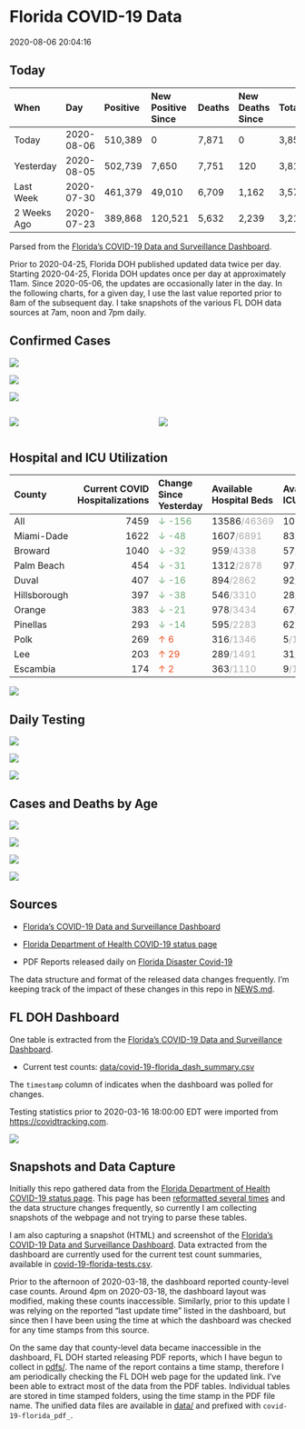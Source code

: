 Florida COVID-19 Data
================
2020-08-06 20:04:16

## Today

| When        | Day        | Positive | New Positive Since | Deaths | New Deaths Since | Total     |
| :---------- | :--------- | :------- | :----------------- | :----- | :--------------- | :-------- |
| Today       | 2020-08-06 | 510,389  | 0                  | 7,871  | 0                | 3,857,336 |
| Yesterday   | 2020-08-05 | 502,739  | 7,650              | 7,751  | 120              | 3,814,884 |
| Last Week   | 2020-07-30 | 461,379  | 49,010             | 6,709  | 1,162            | 3,579,117 |
| 2 Weeks Ago | 2020-07-23 | 389,868  | 120,521            | 5,632  | 2,239            | 3,210,942 |

Parsed from the [Florida’s COVID-19 Data and Surveillance
Dashboard](https://fdoh.maps.arcgis.com/apps/opsdashboard/index.html#/8d0de33f260d444c852a615dc7837c86).

Prior to 2020-04-25, Florida DOH published updated data twice per day.
Starting 2020-04-25, Florida DOH updates once per day at approximately
11am. Since 2020-05-06, the updates are occasionally later in the day.
In the following charts, for a given day, I use the last value reported
prior to 8am of the subsequent day. I take snapshots of the various FL
DOH data sources at 7am, noon and 7pm daily.

## Confirmed Cases

![](plots/covid-19-florida-daily-test-changes.png)

![](plots/covid-19-florida-deaths-by-day.png)

![](plots/covid-19-florida-county-top-6.png)

<div class="columns">

<div class="column is-full-mobile">

![](plots/covid-19-florida-testing.png)

</div>

<div class="column is-full-mobile">

![](plots/covid-19-florida-total-positive.png)

</div>

</div>

## Hospital and ICU Utilization

| County       | Current COVID Hospitalizations | Change Since Yesterday                     | Available Hospital Beds                      | Available ICU Beds                         |
| :----------- | -----------------------------: | :----------------------------------------- | :------------------------------------------- | :----------------------------------------- |
| All          |                           7459 | <span style="color: #6BAA75">↓ -156</span> | 13586<span style="color: #aaa">/46369</span> | 1095<span style="color: #aaa">/5245</span> |
| Miami-Dade   |                           1622 | <span style="color: #6BAA75">↓ -48</span>  | 1607<span style="color: #aaa">/6891</span>   | 83<span style="color: #aaa">/915</span>    |
| Broward      |                           1040 | <span style="color: #6BAA75">↓ -32</span>  | 959<span style="color: #aaa">/4338</span>    | 57<span style="color: #aaa">/533</span>    |
| Palm Beach   |                            454 | <span style="color: #6BAA75">↓ -31</span>  | 1312<span style="color: #aaa">/2878</span>   | 97<span style="color: #aaa">/319</span>    |
| Duval        |                            407 | <span style="color: #6BAA75">↓ -16</span>  | 894<span style="color: #aaa">/2862</span>    | 92<span style="color: #aaa">/349</span>    |
| Hillsborough |                            397 | <span style="color: #6BAA75">↓ -38</span>  | 546<span style="color: #aaa">/3310</span>    | 28<span style="color: #aaa">/364</span>    |
| Orange       |                            383 | <span style="color: #6BAA75">↓ -21</span>  | 978<span style="color: #aaa">/3434</span>    | 67<span style="color: #aaa">/305</span>    |
| Pinellas     |                            293 | <span style="color: #6BAA75">↓ -14</span>  | 595<span style="color: #aaa">/2283</span>    | 62<span style="color: #aaa">/234</span>    |
| Polk         |                            269 | <span style="color: #EC4E20">↑ 6</span>    | 316<span style="color: #aaa">/1346</span>    | 5<span style="color: #aaa">/152</span>     |
| Lee          |                            203 | <span style="color: #EC4E20">↑ 29</span>   | 289<span style="color: #aaa">/1491</span>    | 31<span style="color: #aaa">/110</span>    |
| Escambia     |                            174 | <span style="color: #EC4E20">↑ 2</span>    | 363<span style="color: #aaa">/1110</span>    | 9<span style="color: #aaa">/138</span>     |

![](plots/covid-19-florida-icu-usage.png)

## Daily Testing

![](plots/covid-19-florida-tests-per-case.png)

<!-- ![](plots/covid-19-florida-change-new-cases.png) -->

![](plots/covid-19-florida-tests-percent-positive.png)

![](plots/covid-19-florida-test-and-case-growth.png)

## Cases and Deaths by Age

![](plots/covid-19-florida-weekly-events-by-age.png)

![](plots/covid-19-florida-age.png)

![](plots/covid-19-florida-age-deaths.png)

![](plots/covid-19-florida-age-sex.png)

## Sources

  - [Florida’s COVID-19 Data and Surveillance
    Dashboard](https://fdoh.maps.arcgis.com/apps/opsdashboard/index.html#/8d0de33f260d444c852a615dc7837c86)

  - [Florida Department of Health COVID-19 status
    page](http://www.floridahealth.gov/diseases-and-conditions/COVID-19/)

  - PDF Reports released daily on [Florida Disaster
    Covid-19](http://www.floridahealth.gov/diseases-and-conditions/COVID-19/)

The data structure and format of the released data changes frequently.
I’m keeping track of the impact of these changes in this repo in
[NEWS.md](NEWS.md).

## FL DOH Dashboard

One table is extracted from the [Florida’s COVID-19 Data and
Surveillance
Dashboard](https://fdoh.maps.arcgis.com/apps/opsdashboard/index.html#/8d0de33f260d444c852a615dc7837c86).

  - Current test counts:
    [data/covid-19-florida\_dash\_summary.csv](data/covid-19-florida_dash_summary.csv)

The `timestamp` column of indicates when the dashboard was polled for
changes.

Testing statistics prior to 2020-03-16 18:00:00 EDT were imported from
<https://covidtracking.com>.

![](screenshots/fodh_maps_arcgis_com__apps__opsdashboard.png)

## Snapshots and Data Capture

Initially this repo gathered data from the [Florida Department of Health
COVID-19 status
page](http://www.floridahealth.gov/diseases-and-conditions/COVID-19/).
This page has been [reformatted several
times](screenshots/floridahealth_gov__diseases-and-conditions__COVID-19.png)
and the data structure changes frequently, so currently I am collecting
snapshots of the webpage and not trying to parse these tables.

I am also capturing a snapshot (HTML) and screenshot of the [Florida’s
COVID-19 Data and Surveillance
Dashboard](https://fdoh.maps.arcgis.com/apps/opsdashboard/index.html#/8d0de33f260d444c852a615dc7837c86).
Data extracted from the dashboard are currently used for the current
test count summaries, available in
[covid-19-florida-tests.csv](covid-19-florida-tests.csv).

Prior to the afternoon of 2020-03-18, the dashboard reported
county-level case counts. Around 4pm on 2020-03-18, the dashboard layout
was modified, making these counts inaccessible. Similarly, prior to this
update I was relying on the reported “last update time” listed in the
dashboard, but since then I have been using the time at which the
dashboard was checked for any time stamps from this source.

On the same day that county-level data became inaccessible in the
dashboard, FL DOH started releasing PDF reports, which I have begun to
collect in [pdfs/](pdfs/). The name of the report contains a time stamp,
therefore I am periodically checking the FL DOH web page for the updated
link. I’ve been able to extract most of the data from the PDF tables.
Individual tables are stored in time stamped folders, using the time
stamp in the PDF file name. The unified data files are available in
[data/](data/) and prefixed with `covid-19-florida_pdf_`.
